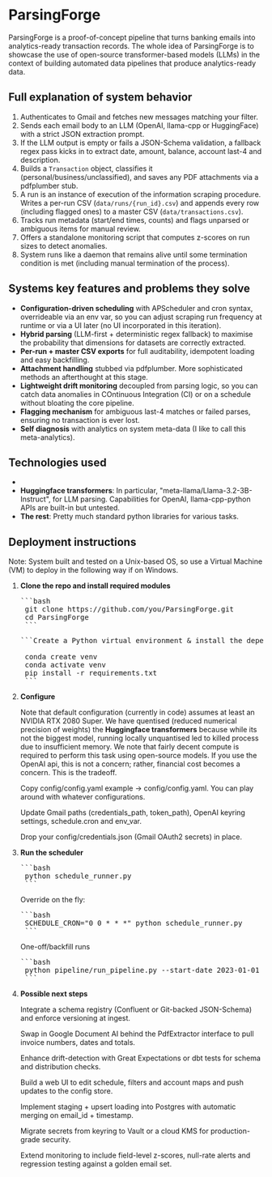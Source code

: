 # ParsingForge

ParsingForge is a proof-of-concept pipeline that turns banking emails into analytics-ready transaction records. The whole idea of ParsingForge is to showcase the use of open-source transformer-based models (LLMs) in the context of building automated data pipelines that produce analytics-ready data.


## Full explanation of system behavior


1. Authenticates to Gmail and fetches new messages matching your filter.  
2. Sends each email body to an LLM (OpenAI, llama-cpp or HuggingFace) with a strict JSON extraction prompt.  
3. If the LLM output is empty or fails a JSON-Schema validation, a fallback regex pass kicks in to extract date, amount, balance, account last-4 and description.  
4. Builds a `Transaction` object, classifies it (personal/business/unclassified), and saves any PDF attachments via a pdfplumber stub.  
5. A run is an instance of execution of the information scraping procedure. Writes a per-run CSV (`data/runs/{run_id}.csv`) and appends every row (including flagged ones) to a master CSV (`data/transactions.csv`). 
6. Tracks run metadata (start/end times, counts) and flags unparsed or ambiguous items for manual review.  
7. Offers a standalone monitoring script that computes z-scores on run sizes to detect anomalies.
8. System runs like a daemon that remains alive until some termination condition is met (including manual termination of the process).

## Systems key features and problems they solve

- **Configuration-driven scheduling** with APScheduler and cron syntax, overrideable via an env var, so you can adjust scraping run frequency at runtime or via a UI later (no UI incorporated in this iteration).  
- **Hybrid parsing** (LLM-first + deterministic regex fallback) to maximise the probability that dimensions for datasets are correctly extracted.  
- **Per-run + master CSV exports** for full auditability, idempotent loading and easy backfilling.  
- **Attachment handling** stubbed via pdfplumber. More sophisticated methods an afterthought at this stage.  
- **Lightweight drift monitoring** decoupled from parsing logic, so you can catch data anomalies in COntinuous Integration (CI) or on a schedule without bloating the core pipeline.  
- **Flagging mechanism** for ambiguous last-4 matches or failed parses, ensuring no transaction is ever lost.
- **Self diagnosis** with analytics on system meta-data (I like to call this meta-analytics).

## Technologies used
- 
- **Huggingface transformers**: In particular, "meta-llama/Llama-3.2-3B-Instruct", for LLM parsing. Capabilities for OpenAI, llama-cpp-python APIs are built-in but untested. 
- **The rest**: Pretty much standard python libraries for various tasks. 

## Deployment instructions

Note: System built and tested on a Unix-based OS, so use a Virtual Machine (VM) to deploy in the following way if on Windows.

1. **Clone the repo and install required modules**  
   <pre markdown>```bash
    git clone https://github.com/you/ParsingForge.git
    cd ParsingForge
    ``` </pre>

    <pre markdown>```Create a Python virtual environment & install the dependencies

    conda create venv
    conda activate venv
    pip install -r requirements.txt
    ``` </pre>

2. **Configure** 

    Note that default configuration (currently in code) assumes at least an NVIDIA RTX 2080 Super. We have quentised (reduced numerical precision of weights) the **Huggingface transformers** because while its not the biggest model, running locally unquantised led to killed process due to insufficient memory. 
    We note that fairly decent compute is required to perform this task using open-source models. If you use the OpenAI api, this is not a concern; rather, financial cost becomes a concern. This is the tradeoff.

    Copy config/config.yaml example → config/config.yaml. You can play around with whatever configurations. 

    Update Gmail paths (credentials_path, token_path), OpenAI keyring settings, schedule.cron and env_var.

    Drop your config/credentials.json (Gmail OAuth2 secrets) in place.

3. **Run the scheduler**
    <pre markdown>```bash
    python schedule_runner.py
    ``` </pre>

    Override on the fly:
    <pre markdown>```bash
    SCHEDULE_CRON="0 0 * * *" python schedule_runner.py
    ``` </pre>
    One-off/backfill runs
    <pre markdown>```bash
    python pipeline/run_pipeline.py --start-date 2023-01-01
    ``` </pre>
4.  **Possible next steps**

    Integrate a schema registry (Confluent or Git-backed JSON-Schema) and enforce versioning at ingest.

    Swap in Google Document AI behind the PdfExtractor interface to pull invoice numbers, dates and totals.

    Enhance drift-detection with Great Expectations or dbt tests for schema and distribution checks.

    Build a web UI to edit schedule, filters and account maps and push updates to the config store.

    Implement staging + upsert loading into Postgres with automatic merging on email_id + timestamp.

    Migrate secrets from keyring to Vault or a cloud KMS for production-grade security.

    Extend monitoring to include field-level z-scores, null-rate alerts and regression testing against a golden email set.
